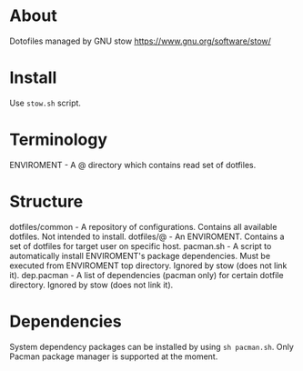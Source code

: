 About
=====

Dotofiles managed by GNU stow https://www.gnu.org/software/stow/

Install
=======

Use `stow.sh` script.

Terminology
===========
ENVIROMENT - A <user>@<host> directory which contains read set of dotfiles.

Structure
=========

dotfiles/common - A repository of configurations. Contains all available dotfiles. Not intended to install.
dotfiles/<user>@<host> - An ENVIROMENT. Contains a set of dotfiles for target user on specific host.
pacman.sh - A script to automatically install ENVIROMENT's package dependencies. Must be executed from
ENVIROMENT top directory. Ignored by stow (does not link it).
dep.pacman - A list of dependencies (pacman only) for certain dotfile directory. Ignored by stow (does not link it).

Dependencies
============

System dependency packages can be installed by using `sh pacman.sh`. Only Pacman
package manager is supported at the moment.
